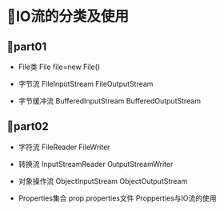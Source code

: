 # 🎏IO流的分类及使用

## 🎈part01

* File类
    File file=new File()

* 字节流
    FileInputStream
    FileOutputStream

* 字节缓冲流
    BufferedInputStream
    BufferedOutputStream

## 🎈part02

* 字符流
    FileReader
    FileWriter

* 转换流
    InputStreamReader
    OutputStreamWriter

* 对象操作流
    ObjectInputStream
    ObjectOutputStream

* Properties集合
    prop.properties文件
    Propperties与IO流的使用